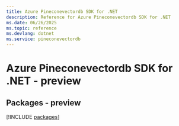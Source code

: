 ```yaml
---
title: Azure Pineconevectordb SDK for .NET
description: Reference for Azure Pineconevectordb SDK for .NET
ms.date: 06/26/2025
ms.topic: reference
ms.devlang: dotnet
ms.service: pineconevectordb
---
```

# Azure Pineconevectordb SDK for .NET - preview
## Packages - preview
[!INCLUDE [packages](pineconevectordb-index.md)]